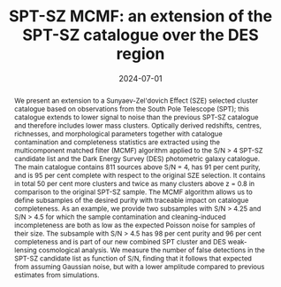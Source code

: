 ---
title: "SPT-SZ MCMF: an extension of the SPT-SZ catalogue over the DES region"
collection: "publications"
category: "co_papers"
permalink: /publications/2024MNRAS5313973K
link: https://ui.adsabs.harvard.edu/abs/2024MNRAS.531.3973K/abstract
date: 2024-07-01
venue: "Monthly Notices of the Royal Astronomical Society"
citation: "Ansarinejad, B., Raghunathan, S., Abbott, T. M. C., et al. (2024), Journal of Cosmology and Astroparticle Physics, 2024, 024."
abstract: "We present an extension to a Sunyaev-Zel'dovich Effect (SZE) selected cluster catalogue based on observations from the South Pole Telescope (SPT); this catalogue extends to lower signal to noise than the previous SPT-SZ catalogue and therefore includes lower mass clusters. Optically derived redshifts, centres, richnesses, and morphological parameters together with catalogue contamination and completeness statistics are extracted using the multicomponent matched filter (MCMF) algorithm applied to the S/N &gt; 4 SPT-SZ candidate list and the Dark Energy Survey (DES) photometric galaxy catalogue. The main catalogue contains 811 sources above S/N = 4, has 91 per cent purity, and is 95 per cent complete with respect to the original SZE selection. It contains in total 50 per cent more clusters and twice as many clusters above z = 0.8 in comparison to the original SPT-SZ sample. The MCMF algorithm allows us to define subsamples of the desired purity with traceable impact on catalogue completeness. As an example, we provide two subsamples with S/N &gt; 4.25 and S/N &gt; 4.5 for which the sample contamination and cleaning-induced incompleteness are both as low as the expected Poisson noise for samples of their size. The subsample with S/N &gt; 4.5 has 98 per cent purity and 96 per cent completeness and is part of our new combined SPT cluster and DES weak-lensing cosmological analysis. We measure the number of false detections in the SPT-SZ candidate list as function of S/N, finding that it follows that expected from assuming Gaussian noise, but with a lower amplitude compared to previous estimates from simulations."
---